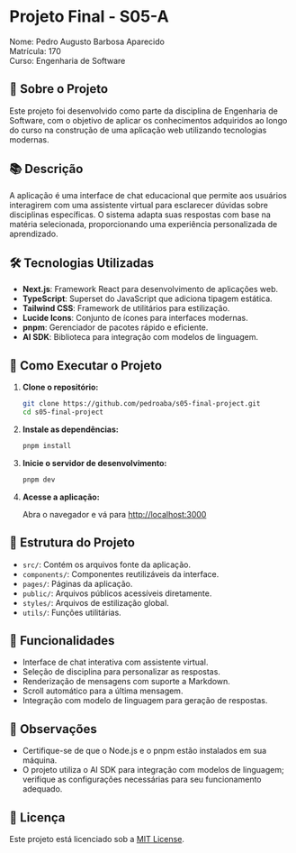 # Projeto Final - S05-A

Nome: Pedro Augusto Barbosa Aparecido <br />
Matrícula: 170 <br />
Curso: Engenharia de Software <br />

## 📝 Sobre o Projeto

Este projeto foi desenvolvido como parte da disciplina de Engenharia de Software, com o objetivo de aplicar os conhecimentos adquiridos ao longo do curso na construção de uma aplicação web utilizando tecnologias modernas.

## 📚 Descrição

A aplicação é uma interface de chat educacional que permite aos usuários interagirem com uma assistente virtual para esclarecer dúvidas sobre disciplinas específicas. O sistema adapta suas respostas com base na matéria selecionada, proporcionando uma experiência personalizada de aprendizado.

## 🛠 Tecnologias Utilizadas

* **Next.js**: Framework React para desenvolvimento de aplicações web.
* **TypeScript**: Superset do JavaScript que adiciona tipagem estática.
* **Tailwind CSS**: Framework de utilitários para estilização.
* **Lucide Icons**: Conjunto de ícones para interfaces modernas.
* **pnpm**: Gerenciador de pacotes rápido e eficiente.
* **AI SDK**: Biblioteca para integração com modelos de linguagem.

## 🚀 Como Executar o Projeto

1. **Clone o repositório:**

   ```bash
   git clone https://github.com/pedroaba/s05-final-project.git
   cd s05-final-project
   ```

2. **Instale as dependências:**

   ```bash
   pnpm install
   ```

3. **Inicie o servidor de desenvolvimento:**

   ```bash
   pnpm dev
   ```

4. **Acesse a aplicação:**

   Abra o navegador e vá para [http://localhost:3000](http://localhost:3000)

## 📁 Estrutura do Projeto

* `src/`: Contém os arquivos fonte da aplicação.
* `components/`: Componentes reutilizáveis da interface.
* `pages/`: Páginas da aplicação.
* `public/`: Arquivos públicos acessíveis diretamente.
* `styles/`: Arquivos de estilização global.
* `utils/`: Funções utilitárias.

## 🧠 Funcionalidades

* Interface de chat interativa com assistente virtual.
* Seleção de disciplina para personalizar as respostas.
* Renderização de mensagens com suporte a Markdown.
* Scroll automático para a última mensagem.
* Integração com modelo de linguagem para geração de respostas.

## 📌 Observações

* Certifique-se de que o Node.js e o pnpm estão instalados em sua máquina.
* O projeto utiliza o AI SDK para integração com modelos de linguagem; verifique as configurações necessárias para seu funcionamento adequado.

## 📄 Licença

Este projeto está licenciado sob a [MIT License](LICENSE).
